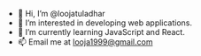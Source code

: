 - 👋 Hi, I’m @loojatuladhar
- 👀 I’m interested in developing web applications. 
- 🌱 I’m currently learning JavaScript and React. 
- 📫 Email me at looja1999@gmail.com

<!---
loojatuladhar/loojatuladhar is a ✨ special ✨ repository because its `README.md` (this file) appears on your GitHub profile.
You can click the Preview link to take a look at your changes.
--->
